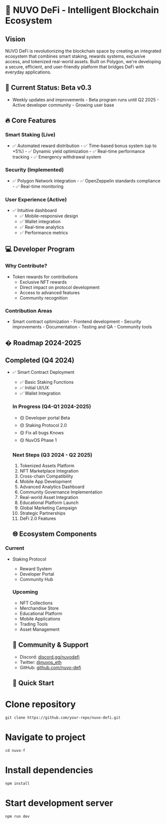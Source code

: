   # 🌟 NUVO DeFi - Intelligent Blockchain Ecosystem
    
   ## Vision
   NUVO DeFi is revolutionizing the blockchain space by creating an integrated ecosystem that combines smart staking, rewards systems, exclusive access, and tokenized real-world assets. Built on Polygon, we're developing a secure, efficient, and user-friendly platform that bridges DeFi with everyday applications.
    
   ## 🎯 Current Status: Beta v0.3
   - Weekly updates and improvements
    - Beta program runs until Q2 2025
    - Active developer community
    - Growing user base
    
  ## 🔥 Core Features
    
  ### Smart Staking (Live)
   - ✅ Automated reward distribution
    - ✅ Time-based bonus system (up to +5%)
    - ✅ Dynamic yield optimization
    - ✅ Real-time performance tracking
    - ✅ Emergency withdrawal system
    
   ### Security (Implemented)
   - ✅ Polygon Network integration
    - ✅ OpenZeppelin standards compliance
    - ✅ Real-time monitoring
    
   ### User Experience (Active)
  - ✅ Intuitive dashboard
    - ✅ Mobile-responsive design
    - ✅ Wallet integration
    - ✅ Real-time analytics
    - ✅ Performance metrics
    
  ## 💻 Developer Program
    
   ### Why Contribute?
  - Token rewards for contributions
    - Exclusive NFT rewards
    - Direct impact on protocol development
    - Access to advanced features
    - Community recognition
    
   ### Contribution Areas
   - Smart contract optimization
    - Frontend development
    - Security improvements
    - Documentation
    - Testing and QA
    - Community tools
    
  ## � Roadmap 2024-2025
    
  ## Completed (Q4 2024)
  - ✅ Smart Contract Deployment
    - ✅ Basic Staking Functions
    - ✅ Initial UI/UX
    - ✅ Wallet Integration
    
    ### In Progress (Q4-Q1 2024-2025)
    - 🟡 Developer portal Beta
    - 🟡 Staking Protocol 2.0
    - 🟡 Fix all bugs Knows
    - 🟡 NuvOS Phase 1
    
    ### Next Steps (Q3 2024 - Q2 2025)
    1. Tokenized Assets Platform
    2. NFT Marketplace Integration
    3. Cross-chain Compatibility
    4. Mobile App Development
    5. Advanced Analytics Dashboard
    6. Community Governance Implementation
    7. Real-world Asset Integration
    8. Educational Platform Launch
    9. Global Marketing Campaign
    10. Strategic Partnerships
    11. DeFi 2.0 Features
    
    ## 🌐 Ecosystem Components
    
  ### Current
  - Staking Protocol
    - Reward System
    - Developer Portal
    - Community Hub
    
    ### Upcoming
    - NFT Collections
    - Merchandise Store
    - Educational Platform
    - Mobile Applications
    - Trading Tools
    - Asset Management
    
    ## 🤝 Community & Support
    - Discord: [discord.gg/nuvodefi](https://discord.gg/ee5uZXej)
    - Twitter: [@nuvos_eth](https://x.com/nuvos_eth)
    - GitHub: [github.com/nuvo-defi](https://github.com/nuvo-defi)
    
    ## 🚀 Quick Start
  # Clone repository
    git clone https://github.com/your-repo/nuvo-defi.git
    
  # Navigate to project
    cd nuvo-f
    
  # Install dependencies
    npm install
    
  # Start development server
    npm run dev
